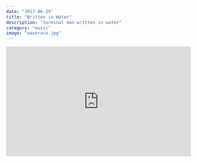 ```yaml
---
date: "2017-06-29"
title: "Written in Water"
description: "terminal man written in water"
category: "music"
image: "waverace.jpg"
---
```


<iframe width="100%" height="300" scrolling="no" frameborder="no" src="https://w.soundcloud.com/player/?url=https%3A//api.soundcloud.com/tracks/330837606&amp;color=0066cc&amp;auto_play=false&amp;hide_related=false&amp;show_comments=true&amp;show_user=true&amp;show_reposts=false&amp;visual=true"></iframe>